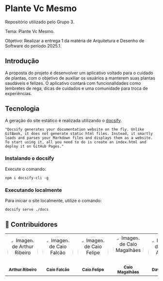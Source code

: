 # Plante Vc Mesmo

Repositório utilizado pelo Grupo 3.

Tema: Plante Vc Mesmo.

Objetivo: Realizar a entrega 1 da matéria de Arquitetura e Desenho de Software do período 2025.1.

## Introdução

A proposta do projeto é desenvolver um aplicativo voltado para o cuidado de plantas, com o objetivo de auxiliar os usuários a manterem suas plantas saudáveis e felizes. O aplicativo contará com funcionalidades como lembretes de rega, dicas de cuidados e uma comunidade para troca de experiências.

## Tecnologia

A geração do site estático é realizada utilizando o [docsify](https://docsify.js.org/).

```shell
"Docsify generates your documentation website on the fly. Unlike GitBook, it does not generate static html files. Instead, it smartly loads and parses your Markdown files and displays them as a website. To start using it, all you need to do is create an index.html and deploy it on GitHub Pages."
```

### Instalando o docsify

Execute o comando:

```shell
npm i docsify-cli -g
```

### Executando localmente

Para iniciar o site localmente, utilize o comando:

```shell
docsify serve ./docs
```

## 👥 Contribuidores

<center> 
  
<table style="width: 100%;">
  <tr>
    <td align="center">
      <a href="https://github.com/artrsousa1">
        <img style="border-radius: 50%;" src="https://github.com/artrsousa1.png" width="100px;" alt="Imagem de Arthur Ribeiro"/><br />
        <sub><b>Arthur Ribeiro</b></sub>
      </a>
    </td>
    <td align="center">
      <a href="https://github.com/CaioHabibe">
        <img style="border-radius: 50%;" src="https://github.com/CaioHabibe.png" width="100px;" alt="Imagem de Caio Falcão"/><br />
        <sub><b>Caio Falcão<b></sub>
      </a>
    </td>
    <td align="center">
      <a href="https://github.com/caio-felipee">
        <img style="border-radius: 50%;" src="https://github.com/caio-felipee.png" width="100px;" alt="Imagem de Caio Felipe"/><br />
        <sub><b>Caio Felipe</b></sub>
      </a>
    </td>
    <td align="center">
      <a href="https://github.com/caiolamego">
        <img style="border-radius: 50%;" src="https://github.com/caiolamego.png" width="100px;" alt="Imagem de Caio Magalhães"/><br />
        <sub><b>Caio Magalhães</b></sub>
      </a>
    </td>
    <td align="center">
      <a href="https://github.com/dcasseb">
        <img style="border-radius: 50%;" src="https://github.com/dcasseb.png" width="100px;" alt="Imagem de Davi Araújo"/><br />
        <sub><b>Davi Araújo</b></sub>
      </a>
    </td>
    <td align="center">
      <a href="https://github.com/MMcLovin">
        <img style="border-radius: 50%;" src="https://github.com/MMcLovin.png" width="100px;" alt="Imagem de Gabriel Fernando"/><br />
        <sub><b>Gabriel Fernando</b></sub>
      </a>
    </td>
    <td align="center">
      <a href="https://github.com/mateusvrs">
        <img style="border-radius: 50%;" src="https://github.com/mateusvrs.png" width="100px;" alt="Imagem de Mateus Vieira"/><br />
        <sub><b>Mateus Vieira</b></sub>
      </a>
    </td>
    <td align="center">
      <a href="https://github.com/MatheussBrant">
        <img style="border-radius: 50%;" src="https://github.com/MatheussBrant.png" width="100px;" alt="Imagem de Matheus de Siqueira"/><br />
        <sub><b>Matheus de Siqueira</b></sub>
      </a>
    </td>
    <td align="center">
      <a href="https://github.com/PedroHenrique061">
        <img style="border-radius: 50%;" src="https://github.com/PedroHenrique061.png" width="100px;" alt="Imagem de Pedro Henrique"/><br />
        <sub><b>Pedro Henrique</b></sub>
      </a>
    </td>
    <td align="center">
      <a href="https://github.com/rmatuda">
        <img style="border-radius: 50%;" src="https://github.com/rmatuda.png" width="100px;" alt="Imagem de Rafael Melo"/><br />
        <sub><b>Rafael Melo</b></sub>
      </a>
    </td>
  </tr>
</table>

</center>